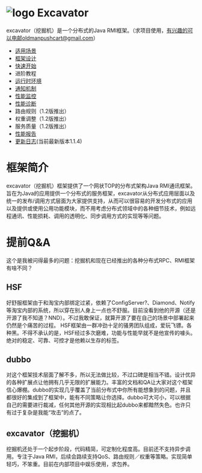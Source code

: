 ![logo](https://code.google.com/p/excavator/logo?cct=1342584745) Excavator
=========

excavator（挖掘机）是一个分布式的Java RMI框架。（求项目使用，有兴趣的可以电邮oldmanpushcart@gmail.com）

* [适用场景](http://code.google.com/p/excavator/wiki/ApplicationOfScene)
* [框架设计](http://code.google.com/p/excavator/wiki/FrameworkDesign)
* [快速开始](http://code.google.com/p/excavator/wiki/QuickStart)
* 进阶教程
 * [运行时环境](http://code.google.com/p/excavator/wiki/Runtimes)
 * [通知机制](http://code.google.com/p/excavator/wiki/Advice)
 * [性能监控](http://code.google.com/p/excavator/wiki/MonitorAdvice)
 * [性能诊断](http://code.google.com/p/excavator/wiki/Profiler)
 * 路由规则（1.2版推出）
 * 权重调整（1.2版推出）
 * 服务质量（1.2版推出）
* [性能报告](http://code.google.com/p/excavator/wiki/Performance)
* [更新日志](http://code.google.com/p/excavator/wiki/ChangeLog)(当前最新版本1.1.4)

框架简介
=========
excavator（挖掘机）框架提供了一个网状TOP的分布式架构Java RMI通讯框架。旨在为Java的应用提供一个分布式的服务框架，excavator从分布式应用层面以及统一的发布/调用方式层面为大家提供支持，从而可以很容易的开发分布式的应用以及提供或使用公用功能模块，而不用考虑分布式领域中的各种细节技术，例如远程通讯、性能损耗、调用的透明化、同步调用方式的实现等等问题。

提前Q&A
=========
这个是我被问得最多的问题：挖掘机和现在已经推出的各种分布式RPC、RMI框架有啥不同？
## HSF
好舒服框架由于和淘宝内部绑定过紧，依赖了ConfigServer?、Diamond、Notify等淘宝内部的系统，所以穿在别人身上一点也不舒服。目前没看到他的开源（还是开源了我不知道？NND）。不过我敢保证，就算开源了要在自己的场景中部署起来仍然是个痛苦的过程。 HSF框架由一群冲劲十足的骚男团队组成，爱玩飞镖。各种黑。不得不承认的是，HSF经过多次磨难，功能与性能早就不是他宣传的噱头。绝对的稳定、可靠、可控才是他赖以生存的标签。
## dubbo
对这个框架技术层面了解不多，所以无法做比较，不过口碑是相当不错。设计优异的各种扩展点让他拥有几乎无限的扩展能力。丰富的文档和QA让大家对这个框架信心爆棚。dubbo的实现几乎覆盖了当前分布式中你所有能想象到的问题，并且都很好的集成到了框架中，能有不同策略让你选择。dubbo可大可小，可以根据自己的需要进行裁减，任何其他开源的实现相比起dubbo来都黯然失色。也许只有过于复杂是我能“攻击”的点了。
## excavator（挖掘机）
挖掘机还处于一个起步阶段，代码精简，可定制化程度高。目前还不支持异步调用。专注于Java RMI，后续会路续支持QoS、路由规则／权重等策略。实现简单轻巧，不笨重。目前在内部项目中娱乐使用，求包养。
